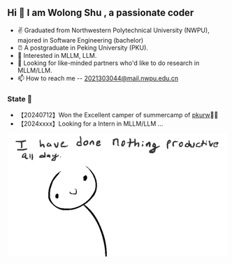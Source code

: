 ## Hi 👋 I am Wolong Shu ,  a passionate coder

- ✌ Graduated from Northwestern Polytechnical University (NWPU), majored in Software Engineering (bachelor)
- ⏰ A postgraduate in Peking University (PKU).
- 👀 Interested in MLLM, LLM.
- 💞️ Looking for like-minded partners who'd like to do research in MLLM/LLM. 
- 📫 How to reach me -- 2021303044@mail.nwpu.edu.cn

### State 📰
- 【20240712】Won the Excellent camper of summercamp of [pkurw](https://www.ss.pku.edu.cn/)🎉🎉
- 【2024xxxx】Looking for a Intern in MLLM/LLM ...

<div  align="center">
<img src="https://github.com/AL-377/AL-377/blob/main/me.gif">  
</div>

